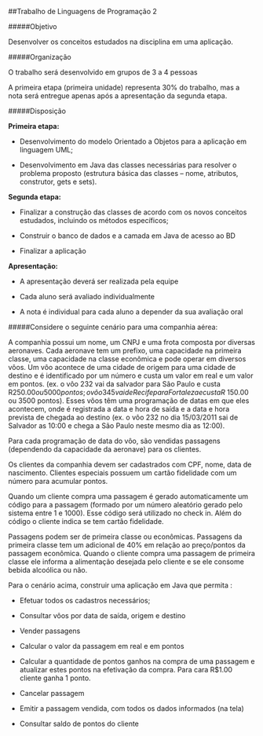 ##Trabalho de Linguagens de Programação 2

#####Objetivo

Desenvolver os conceitos estudados na disciplina em uma aplicação.   



#####Organização



O trabalho será desenvolvido em grupos de 3 a 4 pessoas   

A primeira etapa (primeira unidade) representa 30% do trabalho, mas a nota será entregue apenas após a apresentação da segunda etapa.   



#####Disposição

**Primeira etapa:**

- Desenvolvimento do modelo Orientado a Objetos para a aplicação em linguagem UML;  

- Desenvolvimento em Java das classes necessárias para resolver o problema proposto (estrutura básica das classes – nome, atributos, construtor, gets e sets).  



**Segunda etapa:**

- Finalizar a construção das classes de acordo com os novos conceitos estudados, incluindo os métodos específicos;  

- Construir o banco de dados e a camada em Java de acesso ao BD  

- Finalizar a aplicação  



**Apresentação:**

- A apresentação deverá ser realizada pela equipe  

- Cada aluno será avaliado individualmente  

- A nota é individual para cada aluno a depender da sua avaliação oral  



#####Considere o seguinte cenário para uma companhia aérea:



A companhia possui um nome, um CNPJ e uma frota composta por diversas aeronaves. Cada aeronave tem um prefixo, uma capacidade na primeira classe, uma capacidade na classe econômica e pode operar em diversos vôos. Um vôo acontece de uma cidade de origem para uma cidade de destino e é identificado por um número e custa um valor em real e um valor em pontos. (ex. o vôo 232 vai da salvador para São Paulo e custa R$250.00 ou 5000 pontos; o vôo 345 vai de Recife para Fortaleza e custa R$ 150.00 ou 3500 pontos). Esses vôos têm uma programação de datas em que eles acontecem, onde é registrada a data e hora de saída e a data e hora prevista de chegada ao destino (ex. o vôo 232 no dia 15/03/2011 sai de Salvador as 10:00 e chega a São Paulo neste mesmo dia as 12:00).   



Para cada programação de data do vôo, são vendidas passagens (dependendo da capacidade da aeronave) para os clientes.    



Os clientes da companhia devem ser cadastrados com CPF, nome, data de nascimento. Clientes especiais possuem um cartão fidelidade com um número para acumular pontos.    



Quando um cliente compra uma passagem é gerado automaticamente um código para a passagem (formado por um número aleatório gerado pelo sistema entre 1 e 1000). Esse código será utilizado no check in. Além do código o cliente indica se tem cartão fidelidade.    



Passagens podem ser de primeira classe ou econômicas. Passagens da primeira classe tem um adicional de 40% em relação ao preço/pontos da passagem econômica. Quando o cliente compra uma passagem de primeira classe ele informa a alimentação desejada pelo cliente e se ele consome bebida alcoólica ou não.    



Para o cenário acima, construir uma aplicação em Java que permita :

- Efetuar todos os cadastros necessários;

- Consultar vôos por data de saída, origem e destino

- Vender passagens 

- Calcular o valor da passagem em real e em pontos

- Calcular a quantidade de pontos ganhos na compra de uma passagem e atualizar estes pontos na efetivação da compra. Para cara R$1.00 cliente ganha 1 ponto.

- Cancelar passagem

- Emitir a passagem vendida, com todos os dados informados (na tela)

- Consultar saldo de pontos do cliente